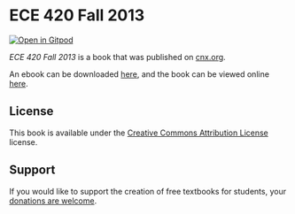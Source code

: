 # ECE 420 Fall 2013

[![Open in Gitpod](https://gitpod.io/button/open-in-gitpod.svg)](https://gitpod.io/from-referrer/)

_ECE 420 Fall 2013_ is a book that was published on [cnx.org](https://cnx.org/).

An ebook can be downloaded [here](https://github.com/cnx-user-books/cnxbook-ece-420-fall-2013/releases/latest), and the book can be viewed online [here](https://github.com/cnx-user-books/cnxbook-ece-420-fall-2013/releases/latest).

## License
This book is available under the [Creative Commons Attribution License](./LICENSE) license.

## Support
If you would like to support the creation of free textbooks for students, your [donations are welcome](https://riceconnect.rice.edu/donation/support-openstax-banner).
